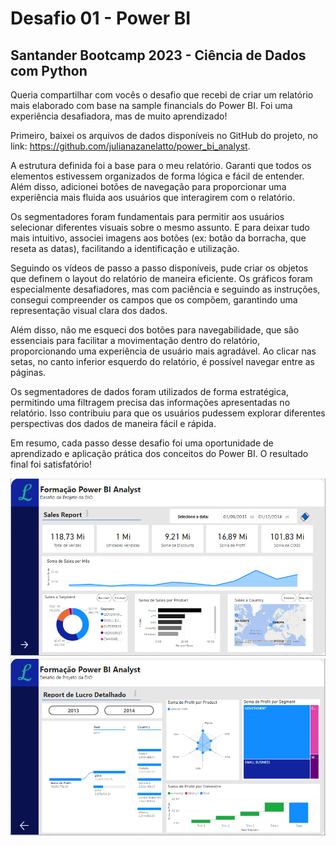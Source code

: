 # Desafio 01 - Power BI
## Santander Bootcamp 2023 - Ciência de Dados com Python

Queria compartilhar com vocês o desafio que recebi de criar um relatório mais elaborado com base na sample financials do Power BI. Foi uma experiência desafiadora, mas de muito aprendizado!

Primeiro, baixei os arquivos de dados disponíveis no GitHub do projeto, no link: https://github.com/julianazanelatto/power_bi_analyst. 

A estrutura definida foi a base para o meu relatório. Garanti que todos os elementos estivessem organizados de forma lógica e fácil de entender. Além disso, adicionei botões de navegação para proporcionar uma experiência mais fluida aos usuários que interagirem com o relatório.

Os segmentadores foram fundamentais para permitir aos usuários selecionar diferentes visuais sobre o mesmo assunto. E para deixar tudo mais intuitivo, associei imagens aos botões (ex: botão da borracha, que reseta as datas), facilitando a identificação e utilização.

Seguindo os vídeos de passo a passo disponíveis, pude criar os objetos que definem o layout do relatório de maneira eficiente. Os gráficos foram especialmente desafiadores, mas com paciência e seguindo as instruções, consegui compreender os campos que os compõem, garantindo uma representação visual clara dos dados.

Além disso, não me esqueci dos botões para navegabilidade, que são essenciais para facilitar a movimentação dentro do relatório, proporcionando uma experiência de usuário mais agradável. Ao clicar nas setas, no canto inferior esquerdo do relatório, é possível navegar entre as páginas.

Os segmentadores de dados foram utilizados de forma estratégica, permitindo uma filtragem precisa das informações apresentadas no relatório. Isso contribuiu para que os usuários pudessem explorar diferentes perspectivas dos dados de maneira fácil e rápida.

Em resumo, cada passo desse desafio foi uma oportunidade de aprendizado e aplicação prática dos conceitos do Power BI. O resultado final foi satisfatório!

![Página 01 do relatório](page_1.png)
![Página 02 do relatório](page_2.png)
